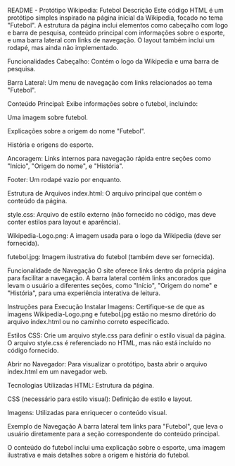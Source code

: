 README - Protótipo Wikipedia: Futebol
Descrição
Este código HTML é um protótipo simples inspirado na página inicial da Wikipedia, focado no tema "Futebol". A estrutura da página inclui elementos como cabeçalho com logo e barra de pesquisa, conteúdo principal com informações sobre o esporte, e uma barra lateral com links de navegação. O layout também inclui um rodapé, mas ainda não implementado.

Funcionalidades
Cabeçalho: Contém o logo da Wikipedia e uma barra de pesquisa.

Barra Lateral: Um menu de navegação com links relacionados ao tema "Futebol".

Conteúdo Principal: Exibe informações sobre o futebol, incluindo:

Uma imagem sobre futebol.

Explicações sobre a origem do nome "Futebol".

História e origens do esporte.

Ancoragem: Links internos para navegação rápida entre seções como "Início", "Origem do nome", e "História".

Footer: Um rodapé vazio por enquanto.

Estrutura de Arquivos
index.html: O arquivo principal que contém o conteúdo da página.

style.css: Arquivo de estilo externo (não fornecido no código, mas deve conter estilos para layout e aparência).

Wikipedia-Logo.png: A imagem usada para o logo da Wikipedia (deve ser fornecida).

futebol.jpg: Imagem ilustrativa do futebol (também deve ser fornecida).

Funcionalidade de Navegação
O site oferece links dentro da própria página para facilitar a navegação. A barra lateral contém links ancorados que levam o usuário a diferentes seções, como "Início", "Origem do nome" e "História", para uma experiência interativa de leitura.

Instruções para Execução
Instalar Imagens: Certifique-se de que as imagens Wikipedia-Logo.png e futebol.jpg estão no mesmo diretório do arquivo index.html ou no caminho correto especificado.

Estilos CSS: Crie um arquivo style.css para definir o estilo visual da página. O arquivo style.css é referenciado no HTML, mas não está incluído no código fornecido.

Abrir no Navegador: Para visualizar o protótipo, basta abrir o arquivo index.html em um navegador web.

Tecnologias Utilizadas
HTML: Estrutura da página.

CSS (necessário para estilo visual): Definição de estilo e layout.

Imagens: Utilizadas para enriquecer o conteúdo visual.

Exemplo de Navegação
A barra lateral tem links para "Futebol", que leva o usuário diretamente para a seção correspondente do conteúdo principal.

O conteúdo do futebol inclui uma explicação sobre o esporte, uma imagem ilustrativa e mais detalhes sobre a origem e história do futebol.
